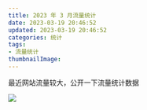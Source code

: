 ```yaml
---
title: 2023 年 3 月流量统计
date: 2023-03-19 20:46:52
updated: 2023-03-19 20:46:52
categories: 统计
tags:
- 流量统计
thumbnailImage: 
---
```

最近网站流量较大，公开一下流量统计数据
<!-- more -->
![  ](https://lfs.libmbr.com/assets/2023/03/22/60cb8bd7-a9f5-4e0b-9f27-4cf6f7b0b8f0.webp)
